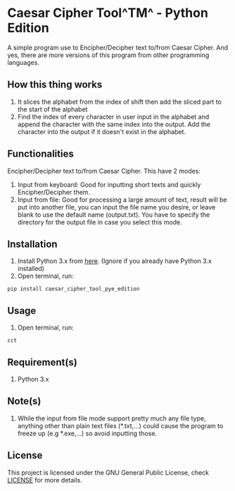 # Caesar Cipher Tool^TM^ - Python Edition
A simple program use to Encipher/Decipher text to/from Caesar Cipher.
And yes, there are more versions of this program from other programming languages.

## How this thing works
1. It slices the alphabet from the index of shift then add the sliced part to the start of the alphabet
2. Find the index of every character in user input in the alphabet and append the character with the same index into the output. Add the character into the output if it doesn't exist in the alphabet.

## Functionalities
Encipher/Decipher text to/from Caesar Cipher. This have 2 modes:
1. Input from keyboard: Good for inputting short texts and quickly Encipher/Decipher them.
2. Input from file: Good for processing a large amount of text, result will be put into another file, you can input the file name you desire, or leave blank to use the default name (output.txt). You have to specify the directory for the output file in case you select this mode.

## Installation
1. Install Python 3.x from [here](https://www.python.org/downloads/). (Ignore if you already have Python 3.x installed)
2. Open terminal, run:
```
pip install caesar_cipher_tool_pye_edition
```

## Usage
1. Open terminal, run:
```
cct
```

## Requirement(s)
1.  Python 3.x

## Note(s)
1. While the input from file mode support pretty much any file type, anything other than plain text files (*.txt,...) could cause the program to freeze up (e.g *.exe,...) so avoid inputting those.

## License
This project is licensed under the GNU General Public License, check [LICENSE](LICENSE) for more details.
